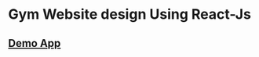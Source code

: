# Gym Website design Using React-Js
<a href="https://react-gym-lyart.vercel.app/"> <h2>Demo App</h2> </a>
